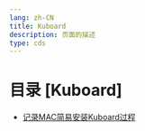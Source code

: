 ```yaml
---
lang: zh-CN  
title: Kuboard  
description: 页面的描述  
type: cds  
---
```


# 目录 [Kuboard]

[dir.start]: <>

- [记录MAC简易安装Kuboard过程](记录MAC安装Kuboard过程.md)  

[dir.end]: <>

<AdsbyGoogle slot="7889564278" layout="in-article"/>

<Comment></Comment>
